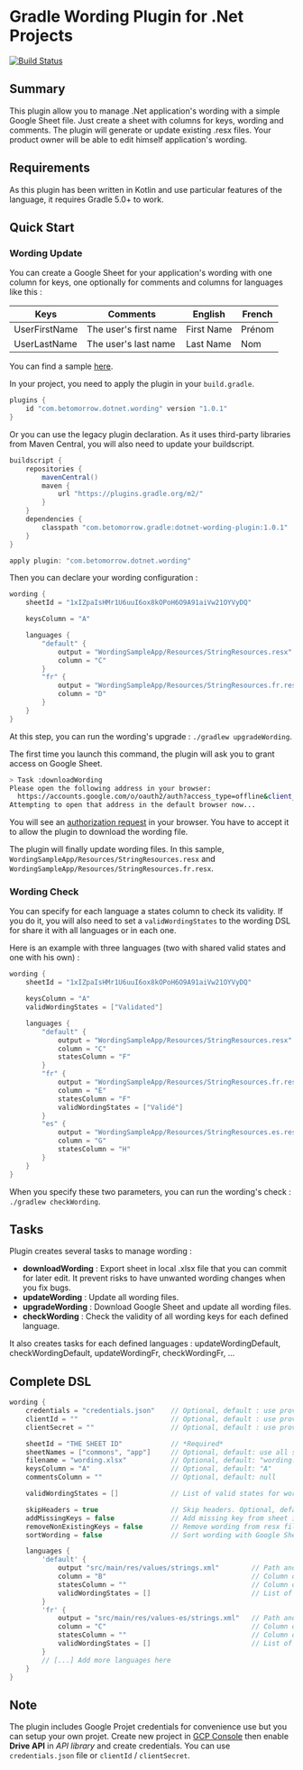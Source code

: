 # Gradle Wording Plugin for .Net Projects

[![Build Status](https://travis-ci.com/gmarrot/dotnet-wording-plugin.svg?branch=master)](https://travis-ci.com/gmarrot/dotnet-wording-plugin)

## Summary

This plugin allow you to manage .Net application's wording with a simple Google Sheet file. Just create a sheet with columns for keys, wording and comments. The plugin will generate or update existing .resx files. Your product owner will be able to edit himself application's wording.

## Requirements

As this plugin has been written in Kotlin and use particular features of the language, it requires Gradle 5.0+ to work.

## Quick Start

### Wording Update

You can create a Google Sheet for your application's wording with one column for keys, one optionally for comments and columns for languages like this :

| Keys          | Comments              | English    | French |
|---------------|-----------------------|------------|--------|
| UserFirstName | The user's first name | First Name | Prénom |
| UserLastName  | The user's last name  | Last Name  | Nom    |

You can find a sample [here](https://docs.google.com/spreadsheets/d/1t_1gM90TfD2A2UbXTghwZ7AklFQMUikyeqlC9lXmLtM/edit#gid=0).

In your project, you need to apply the plugin in your `build.gradle`.

```groovy
plugins {
    id "com.betomorrow.dotnet.wording" version "1.0.1"
}
```

Or you can use the legacy plugin declaration.
As it uses third-party libraries from Maven Central, you will also need to update your buildscript.

```groovy
buildscript {
    repositories {
        mavenCentral()
        maven {
            url "https://plugins.gradle.org/m2/"
        }
    }
    dependencies {
        classpath "com.betomorrow.gradle:dotnet-wording-plugin:1.0.1"
    }
}

apply plugin: "com.betomorrow.dotnet.wording"
```

Then you can declare your wording configuration :

```groovy
wording {
    sheetId = "1xIZpaIsHMr1U6uuI6ox8kOPoH6O9A91aiVw21OYVyDQ"

    keysColumn = "A"

    languages {
        "default" {
            output = "WordingSampleApp/Resources/StringResources.resx"
            column = "C"
        }
        "fr" {
            output = "WordingSampleApp/Resources/StringResources.fr.resx"
            column = "D"
        }
    }
}
```

At this step, you can run the wording's upgrade : `./gradlew upgradeWording`.

The first time you launch this command, the plugin will ask you to grant access on Google Sheet.

```bash
> Task :downloadWording
Please open the following address in your browser:
  https://accounts.google.com/o/oauth2/auth?access_type=offline&client_id=470805092329-2ecth74ds608pet9b711flfk43s43478.apps.googleusercontent.com&redirect_uri=http://localhost:8888/Callback&response_type=code&scope=https://www.googleapis.com/auth/drive
Attempting to open that address in the default browser now...
```

You will see an [authorization request](https://github.com/gmarrot/dotnet-wording-plugin/blob/master/images/authorization_request.png) in your browser. You have to accept it to allow the plugin to download the wording file.

The plugin will finally update wording files. In this sample, `WordingSampleApp/Resources/StringResources.resx` and `WordingSampleApp/Resources/StringResources.fr.resx`.

### Wording Check

You can specify for each language a states column to check its validity. If you do it, you will also need to set a `validWordingStates` to the wording DSL for share it with all languages or in each one.

Here is an example with three languages (two with shared valid states and one with his own) :

```groovy
wording {
    sheetId = "1xIZpaIsHMr1U6uuI6ox8kOPoH6O9A91aiVw21OYVyDQ"

    keysColumn = "A"
    validWordingStates = ["Validated"]

    languages {
        "default" {
            output = "WordingSampleApp/Resources/StringResources.resx"
            column = "C"
            statesColumn = "F"
        }
        "fr" {
            output = "WordingSampleApp/Resources/StringResources.fr.resx"
            column = "E"
            statesColumn = "F"
            validWordingStates = ["Validé"]
        }
        "es" {
            output = "WordingSampleApp/Resources/StringResources.es.resx"
            column = "G"
            statesColumn = "H"
        }
    }
}
```

When you specify these two parameters, you can run the wording's check : `./gradlew checkWording`.

## Tasks

Plugin creates several tasks to manage wording :

* __downloadWording__ : Export sheet in local .xlsx file that you can commit for later edit. It prevent risks to have unwanted wording changes when you fix bugs.
* __updateWording__ : Update all wording files.
* __upgradeWording__ : Download Google Sheet and update all wording files.
* __checkWording__ : Check the validity of all wording keys for each defined language.

It also creates tasks for each defined languages : updateWordingDefault, checkWordingDefault, updateWordingFr, checkWordingFr, ...

## Complete DSL

```groovy
wording {
    credentials = "credentials.json"    // Optional, default : use provided credentials  
    clientId = ""                       // Optional, default : use provided credentials  
    clientSecret = ""                   // Optional, default : use provided credentials  

    sheetId = "THE SHEET ID"            // *Required*
    sheetNames = ["commons", "app"]     // Optional, default: use all sheets of the file
    filename = "wording.xlsx"           // Optional, default: "wording.xlsx"
    keysColumn = "A"                    // Optional, default: "A"
    commentsColumn = ""                 // Optional, default: null

    validWordingStates = []             // List of valid states for wording. Optional, default: empty list

    skipHeaders = true                  // Skip headers. Optional, default: true
    addMissingKeys = false              // Add missing key from sheet in wording files. If false, it will throw errors on default wording file when missing keys. Optional, default: false
    removeNonExistingKeys = false       // Remove wording from resx files that not exist in Google Sheet. Optional, default: false
    sortWording = false                 // Sort wording with Google Sheet file keys order. Optional, default: false

    languages {
        'default' {
            output "src/main/res/values/strings.xml"        // Path and name of the wording file for the language. *Required*
            column = "B"                                    // Column of the language's wording. *Required*
            statesColumn = ""                               // Column of the wording's state for the language. Optional, default: null
            validWordingStates = []                         // List of valid states for wording. If not set, it uses the validWordingStates for parent DSL. Optional, default: empty list
        }
        'fr' {
            output = "src/main/res/values-es/strings.xml"   // Path and name of the wording file for the language. *Required*
            column = "C"                                    // Column of the language's wording. *Required*
            statesColumn = ""                               // Column of the wording's state for the language. Optional, default: null
            validWordingStates = []                         // List of valid states for wording. If not set, it uses the validWordingStates for parent DSL. Optional, default: empty list
        }
        // [...] Add more languages here
    }
}

```

## Note

The plugin includes Google Projet credentials for convenience use but you can setup your own projet. Create new project in [GCP Console](https://console.cloud.google.com) then enable **Drive API** in *API library* and create credentials. You can use `credentials.json` file or `clientId` / `clientSecret`.
